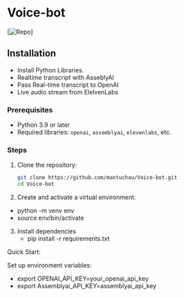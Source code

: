 # Voice-bot

[![Repo](https://github.com/mantuchau/Voice-bot)]

## Installation
- Install Python Libraries.
- Realtime transcript with AsseblyAI
- Pass Real-time transcript to OpenAI
- Live audio stream from ElelvenLabs
### Prerequisites
- Python 3.9 or later
- Required libraries: `openai`, `assemblyai`, `elevenlabs`, etc.

### Steps
1. Clone the repository:
   ```bash
   git clone https://github.com/mantuchau/Voice-bot.git
   cd Voice-bot

2. Create and activate a virtual environment:
- python -m venv env
- source env/bin/activate 
3. Install dependencies
    - pip install -r requirements.txt

Quick Start:

Set up environment variables:
- export OPENAI_API_KEY=your_openai_api_key
- export Assemblyai_API_KEY=assemblyai_api_key